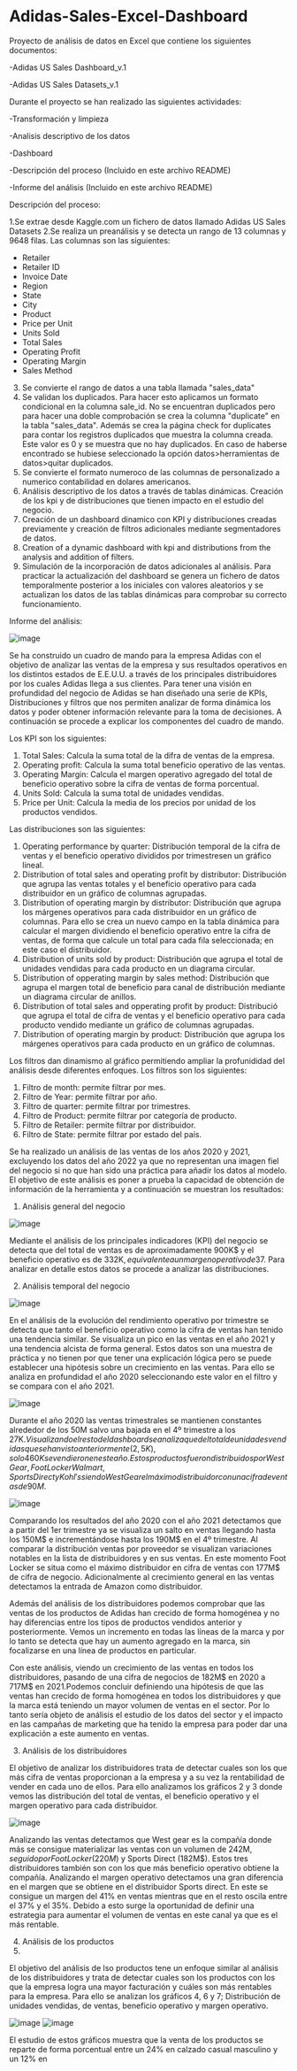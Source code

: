 # Adidas-Sales-Excel-Dashboard
Proyecto de análisis de datos en Excel que contiene los siguientes documentos: 

-Adidas US Sales Dashboard_v.1

-Adidas US Sales Datasets_v.1


Durante el proyecto se han realizado las siguientes actividades:

-Transformación y limpieza

-Analisis descriptivo de los datos

-Dashboard

-Descripción del proceso (Incluido en este archivo README)

-Informe del análisis (Incluido en este archivo README)


Descripción del proceso:

1.Se extrae desde Kaggle.com un fichero de datos llamado Adidas US Sales Datasets
2.Se realiza un preanálisis y se detecta un rango de 13 columnas y 9648 filas. Las columnas son las siguientes: 
- Retailer
- Retailer ID
- Invoice Date
- Region
- State
- City
- Product
- Price per Unit
- Units Sold
- Total Sales
- Operating Profit
- Operating Margin
- Sales Method
3. Se convierte el rango de datos a una tabla llamada "sales_data"
4. Se validan los duplicados. Para hacer esto aplicamos un formato condicional en la columna sale_id. No se encuentran duplicados pero para hacer una doble comprobación se crea la columna "duplicate" en la tabla "sales_data". Además se crea la página check for duplicates para contar los registros duplicados que muestra la columna creada. Este valor es 0 y se muestra que no hay duplicados. En caso de haberse encontrado se hubiese seleccionado la opción datos>herramientas de datos>quitar duplicados.
5. Se convierte el formato numeroco de las columnas de personalizado a numerico contabilidad en dolares americanos.
6. Análisis descriptivo de los datos a través de tablas dinámicas. Creación de los kpi y de distribuciones que tienen impacto en el estudio del negocio.
7. Creación de un dashboard dinamico con KPI y distribuciones creadas previamente y creación de filtros adicionales mediante segmentadores de datos.
7. Creation of a dynamic dashboard with kpi and distributions from the analysis and addition of filters.
8. Simulación de la incorporación de datos adicionales al análisis. Para practicar la actualización del dashboard se genera un fichero de datos temporalmente posterior a los iniciales con valores aleatorios y se actualizan los datos de las tablas dinámicas para comprobar su correcto funcionamiento.


  Informe del análisis:

  ![image](https://github.com/user-attachments/assets/16515589-0ef9-4125-94e7-9f6d43586e6a)



Se ha construido un cuadro de mando para la empresa Adidas con el objetivo de analizar las ventas de la empresa y sus resultados operativos en los distintos estados de E.E.U.U. a través de los principales distribuidores por los cuales Adidas llega a sus clientes.
Para tener una visión en profundidad del negocio de Adidas se han diseñado una serie de KPIs, Distribuciones y filtros que nos permiten analizar de forma dinámica los datos y poder obtener información relevante para la toma de decisiones. A continuación se procede a explicar los componentes del cuadro de mando.

Los KPI son los siguientes:
1. Total Sales: Calcula la suma total de la difra de ventas de la empresa.
2. Operating profit: Calcula la suma total  beneficio operativo de las ventas.
3. Operating Margin: Calcula el margen operativo agregado del total de beneficio operativo sobre la cifra de ventas de forma porcentual.
4. Units Sold: Calcula la suma total de unidades vendidas.
5. Price per Unit: Calcula la media de los precios por unidad de los productos vendidos.

Las distribuciones son las siguientes: 

1. Operating performance by quarter: Distribución temporal de la cifra de ventas y el beneficio operativo divididos por trimestresen un gráfico lineal.
2. Distribution of total sales and operating profit by distributor: Distribución que agrupa las ventas totales y el beneficio operativo para cada distribuidor en un gráfico de columnas agrupadas.
3. Distribution of operating margin by distributor: Distribución que agrupa los márgenes operativos para cada distribuidor en un gráfico de columnas. Para ello se crea un nuevo campo en la tabla dinámica para calcular el margen dividiendo el beneficio operativo entre la cifra de ventas, de forma que calcule un total para cada fila seleccionada; en este caso el distribuidor.
4. Distribution of units sold by product: Distribución que agrupa el total de unidades vendidas para cada producto en un diagrama circular.
5. Distribution of opperating margin by sales method: Distribución que agrupa el margen total de beneficio para canal de distribución mediante un diagrama circular de anillos.
6. Distribution of total sales and opperating profit by product: Distribució que agrupa el total de cifra de ventas y el beneficio operativo para cada producto vendido mediante un gráfico de columnas agrupadas.
7. Distribution of operating margin by product: Distribución que agrupa los márgenes operativos para cada producto en un gráfico de columnas.

Los filtros dan dinamismo al gráfico permitiendo ampliar la profunididad del análisis desde diferentes enfoques. Los filtros son los siguientes:
1. Filtro de month: permite filtrar por mes.
2. Filtro de Year: permite filtrar por año.
3. Filtro de quarter: permite filtrar por trimestres.
4. Filtro de Product: permite filtrar por categoría de producto.
5. Filtro de Retailer: permite filtrar por distribuidor.
6. Filtro de State: permite filtrar por estado del país.

Se ha realizado un análisis de las ventas de los años 2020 y 2021, excluyendo los datos del año 2022 ya que no representan una imagen fiel del negocio si no que han sido una práctica para añadir los datos al modelo. El objetivo de este análisis es poner a prueba la capacidad de obtención de información de la herramienta y a continuación se muestran los resultados:
1. Análisis general del negocio
   

![image](https://github.com/user-attachments/assets/352ad028-9723-4b3d-802b-6500a1b63ee3)




Mediante el análisis de los principales indicadores (KPI) del negocio se detecta que del total de ventas es de aproximadamente 900K$ y el beneficio operativo es de 332K$, equivalente a un margen operativo de 37%. Estos resultados vienen dados por un volumen de ventas de 2.5M unidades vendidas a un precio medio por unidad de 45$. Para analizar en detalle estos datos se procede a analizar las distribuciones.

2. Análisis temporal del negocio

![image](https://github.com/user-attachments/assets/5e0bd656-cba2-4b5b-afe1-d127553e9c10)



En el análisis de la evolución del rendimiento operativo por trimestre se detecta que tanto el beneficio operativo como la cifra de ventas han tenido una tendencia similar. Se visualiza un pico en las ventas en el año 2021 y una tendencia alcista de forma general. Estos datos son una muestra de práctica y no tienen por que tener una explicación lógica pero se puede establecer una hipótesis sobre un crecimiento en las ventas. Para ello se analiza en profundidad el año 2020 seleccionando este valor en el filtro y se compara con el año 2021.

![image](https://github.com/user-attachments/assets/9e3b1d99-1edb-4094-a1ba-95e2b5ce5927)



Durante el año 2020 las ventas trimestrales se mantienen constantes alrededor de los 50M salvo una bajada en el 4º trimestre a los 27K$. Visualizando el resto del dashboard se analiza que del total de unidades vendidas que se han visto anteriormente (2,5K), solo 460K se vendieron en este año. Estos productos fueron distribuidos por West Gear, Foot Locker Walmart, Sports Direct y Kohl's siendo West Gear el máximo distribuidor con una cifra de ventas de 90M$. 

![image](https://github.com/user-attachments/assets/198ebb0c-0652-48a1-8e73-8d86e8b5723b)



Comparando los resultados del año 2020 con el año 2021 detectamos que a partir del 1er trimestre ya se visualiza un salto en ventas llegando hasta los 150M$ e incrementándose hasta los 190M$ en el 4º trimestre. Al comparar la distribución ventas por proveedor se visualizan variaciones notables en la lista de distribuidores y en sus ventas. En este momento Foot Locker se situa como el máximo distribuidor en cifra de ventas con 177M$ de cifra de negocio. Adicionalmente al crecimiento general en las ventas detectamos la entrada de Amazon como distribuidor. 

Además del análisis de los distribuidores podemos comprobar que las ventas de los productos de Adidas han crecido de forma homogénea y no hay diferencias entre los tipos de productos vendidos anterior y posteriormente. Vemos un incremento en todas las líneas de la marca y por lo tanto se detecta que hay un aumento agregado en la marca, sin focalizarse en una línea de productos en particular.

Con este análisis, viendo un crecimiento de las ventas en todos los distribuidores, pasando de una cifra de negocios de 182M$  en 2020 a 717M$ en 2021.Podemos concluir definiendo una hipótesis de que las ventas han crecido de forma homogénea en todos los distribuidores y que la marca está teniendo un mayor volumen de ventas en el sector. Por lo tanto sería objeto de análisis el estudio de los datos del sector y el impacto en las campañas de marketing que ha tenido la empresa para poder dar una explicación a este aumento en ventas.


3. Análisis de los distribuidores

El objetivo de analizar los distribuidores trata de detectar cuales son los que más cifra de ventas proporcionan a la empresa y a su vez la rentabilidad de vender en cada uno de ellos. Para ello analizamos los gráficos 2 y 3 donde vemos las distribución del total de ventas, el beneficio operativo y el margen operativo para cada distribuidor.

![image](https://github.com/user-attachments/assets/f3f44111-888d-48c5-a02c-63d3e4a8959e)


Analizando las ventas detectamos que West gear es la compañía donde más se consigue materializar las ventas con un volumen de 242M$, seguido por Foot Locker (220M$) y Sports Direct (182M$). Estos tres distribuidores también son con los que más beneficio operativo obtiene la compañía. Analizando el margen operativo detectamos una gran diferencia en el margen que se obtiene en el distribuidor Sports direct. En este se consigue un margen del 41% en ventas mientras que en el resto oscila entre el 37% y el 35%. Debido a esto surge la oportunidad de definir una estrategia para aumentar el volumen de ventas en este canal ya que es el más rentable.

4. Análisis de los productos
5. 
El objetivo del análisis de lso productos tene un enfoque similar al análisis de los distribuidores y trata de detectar cuales son los productos con los que la empresa logra una mayor facturación y cuáles son más rentables para la empresa. Para ello se analizan los gráficos 4, 6 y 7; Distribución de unidades vendidas, de ventas, beneficio operativo y margen operativo.

![image](https://github.com/user-attachments/assets/1da6b3be-5249-445c-b444-3578667b617c) ![image](https://github.com/user-attachments/assets/0e3e91e8-6bf0-4628-a580-4ec544db3229)


El estudio de estos gráficos muestra que la venta de los productos se reparte de forma porcentual entre un 24% en calzado casual masculino y un 12% en 





  
  
